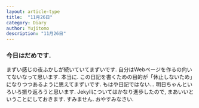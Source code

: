 ```yaml
---
layout: article-type
title:  "11月26日"
category: Diary
author: Yujitomo
description: "11月26日"
---
```


### 今日はだめです.

まずい感じの夜ふかしが続いていてまずいです.
自分はWebページを作るの向いてないなって思います.
本当に. この日記を書くための目的が「休止しないため」になりつつあるように思えてまずいです.
もはや日記ではない...
明日ちゃんといろいろ振り返ろうと思います.
Jekyllについてはかなり進歩したので, まあいいということにしておきます.
すみません. おやすみなさい.
